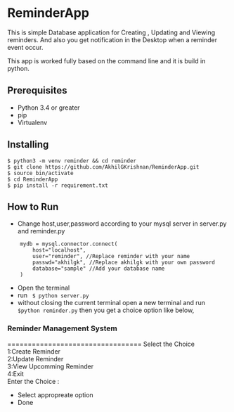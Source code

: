 # ReminderApp
This is simple Database application for Creating , Updating and Viewing reminders. And also you get  notification in the Desktop when a reminder event occur.

This app is worked fully based on the command line and it is build in python.

## Prerequisites

- Python 3.4 or greater
- pip
- Virtualenv

## Installing
```
$ python3 -m venv reminder && cd reminder
$ git clone https://github.com/AkhilGKrishnan/ReminderApp.git 
$ source bin/activate
$ cd ReminderApp
$ pip install -r requirement.txt

```
 

## How to Run

  
- Change host,user,password according to your mysql server in server.py and reminder.py
```
    mydb = mysql.connector.connect(
        host="localhost", 
        user="reminder", //Replace reminder with your name
        passwd="akhilgk", //Replace akhilgk with your own password
        database="sample" //Add your database name
    )
  ```  
- Open the terminal    
- run  ` $ python server.py`       
- without closing the current terminal open a new terminal and run `$python reminder.py`  then you get a choice option like below,

### Reminder Management System
=================================
Select the Choice   
1:Create Reminder  
2:Update Reminder    
3:View Upcomming Reminder    
4:Exit    
Enter the Choice :

- Select appropreate option    
- Done




